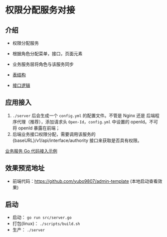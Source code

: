 # 权限分配服务对接

## 介绍

- 权限分配服务
- 根据角色分配菜单，接口，页面元素
- 业务服务层将角色与该服务同步

- [表结构](./db/permissions.sql)
- [接口逻辑](./docs/接口逻辑.md)

## 应用接入

1. `./server` 后会生成一个 `config.yml` 的配置文件。不管是 Nginx 还是 后端程序代理（推荐），添加请求头 `Open-Id`，`config.yml` 中设置的 openId。不可将 openId 暴露在前端；
2. 后端业务接口权限分配，需要调用该服务的 {baseURL}/v1/api/interface/authority 接口来获取是否具有权限。

[业务服务 Go 代码接入示例](./test/proxy.go)


## 效果预览地址

- 前端代码：https://github.com/yubo9807/admin-template (本地启动查看效果)

## 启动

- 启动： `go run src/server.go`
- 打包(linux)： `./scripts/build.sh`
- 生产： `./server`

